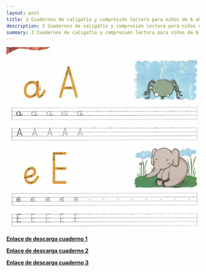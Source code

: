 ```yaml
---
layout: post
title: 3 Cuadernos de caligafía y compresión lectora para niños de 6 años
description: 3 Cuadernos de caligafía y compresión lectora para niños de 6 años
summary: 3 Cuadernos de caligafía y compresión lectora para niños de 6 años
---
```


![imagen](/images/69c8d18c-08e5-4554-8c65-9269b375b4d0.png)

[**Enlace de descarga cuaderno 1**](https://drive.google.com/file/d/16ECvP1fqaDkzceiG_wDVs76QKwib56_N/view?usp=sharing)

[**Enlace de descarga cuaderno 2**](https://drive.google.com/file/d/1VVQOCdOym3DmQpDb61K8QrvgDRjw86wf/view?usp=sharing)

[**Enlace de descarga cuaderno 3**](https://drive.google.com/file/d/1AwIaPxj8riiPfa_FkK5gDLUj32PJ7mfV/view?usp=sharing)




